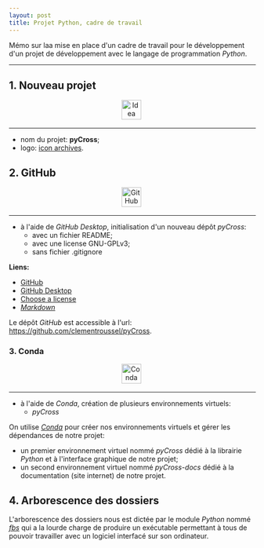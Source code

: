 ```yaml
---
layout: post
title: Projet Python, cadre de travail
---
```


Mémo sur laa mise en place d'un cadre de travail pour le développement d'un projet de développement avec le langage de programmation *Python*.

---

## 1. Nouveau projet

<div id="header" align="center">
  <img src="{{site.baseurl}}/assets/icons/idea.png" title="Idea" alt="Idea" width="40" height="40"/>&nbsp;
</div>

---

- nom du projet: **pyCross**;  
- logo: [icon archives](https://iconarchive.com/).

## 2. GitHub

<div id="header" align="center">
  <img src="{{site.baseurl}}/assets/icons/github.png" title="GitHub" alt="GitHub" width="40" height="40"/>&nbsp;
</div>

---

- à l'aide de *GitHub Desktop*, initialisation d'un nouveau dépôt *pyCross*:
    - avec un fichier README;
    - avec une license GNU-GPLv3;
    - sans fichier .gitignore

**Liens:**  
- [GitHub](https://github.com/)
- [GitHub Desktop](https://desktop.github.com/)
- [Choose a license](https://choosealicense.com/)
- [*Markdown*](https://www.markdownguide.org/)

Le dépôt *GitHub* est accessible à l'url: https://github.com/clementroussel/pyCross.

### 3. Conda 

<div id="header" align="center">
  <img src="{{site.baseurl}}/assets/icons/conda.png" title="Conda" alt="Conda" width="40" height="40"/>&nbsp;
</div>

---

- à l'aide de *Conda*, création de plusieurs environnements virtuels:
    - *pyCross*

On utilise [*Conda*](https://docs.conda.io/en/latest/) pour créer nos environnements virtuels et gérer les dépendances de notre projet:  
- un premier environnement virtuel nommé *pyCross* dédié à la librairie *Python* et à l'interface graphique de notre projet;
- un second environnement virtuel nommé *pyCross-docs* dédié à la documentation (site internet) de notre projet.


## 4. Arborescence des dossiers

L'arborescence des dossiers nous est dictée par le module *Python* nommé [*fbs*](https://build-system.fman.io/) qui a la lourde charge de produire un exécutable permettant à tous de pouvoir travailler avec un logiciel interfacé sur son ordinateur.
